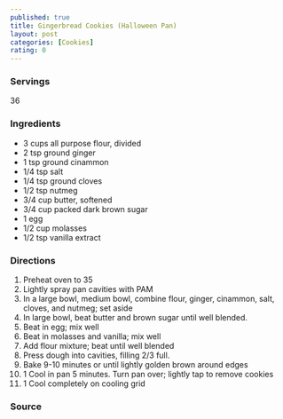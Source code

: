 ```yaml
---
published: true
title: Gingerbread Cookies (Halloween Pan)
layout: post
categories: [Cookies]
rating: 0
---
```

### Servings
36

### Ingredients
- 3 cups all purpose flour, divided
- 2 tsp ground ginger
- 1 tsp ground cinammon
- 1/4 tsp salt
- 1/4 tsp ground cloves
- 1/2 tsp nutmeg
- 3/4 cup butter, softened
- 3/4 cup packed dark brown sugar
- 1 egg
- 1/2 cup molasses
- 1/2 tsp vanilla extract

### Directions
1. Preheat oven to 35
2. Lightly spray pan cavities with PAM
3. In a large bowl, medium bowl, combine flour, ginger, cinammon, salt, cloves, and nutmeg; set aside
4. In large bowl, beat butter and brown sugar until well blended.
5. Beat in egg; mix well
6. Beat in molasses and vanilla; mix well
7. Add flour mixture; beat until well blended
8. Press dough into cavities, filling 2/3 full.
9. Bake 9-10 minutes or until lightly golden brown around edges
10. 1 Cool in pan 5 minutes.  Turn pan over; lightly tap to remove cookies
11. 1 Cool completely on cooling grid

### Source

